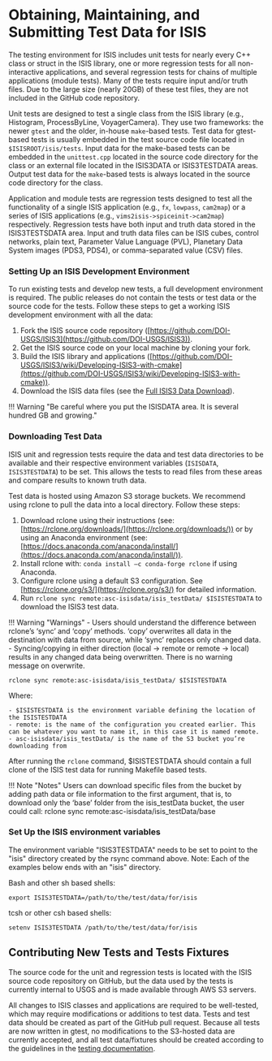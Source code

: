 # Obtaining, Maintaining, and Submitting Test Data for ISIS

The testing environment for ISIS includes unit tests for nearly every C++ class or struct in the ISIS library, one or more regression tests for all non-interactive applications, and several regression tests for chains of multiple applications (module tests). Many of the tests require input and/or truth files. Due to the large size (nearly 20GB) of these test files, they are not included in the GitHub code repository.

Unit tests are designed to test a single class from the ISIS library (e.g., Histogram, ProcessByLine, VoyagerCamera). They use two frameworks: the newer `gtest` and the older, in-house `make`-based tests. Test data for gtest-based tests is usually embedded in the test source code file located in `$ISISROOT/isis/tests`. Input data for the make-based tests can be embedded in the `unittest.cpp` located in the source code directory for the class or an external file located in the ISIS3DATA or ISIS3TESTDATA areas. Output test data for the `make`-based tests is always located in the source code directory for the class.

Application and module tests are regression tests designed to test all the functionality of a single ISIS application (e.g., `fx`, `lowpass`, `cam2map`) or a series of ISIS applications (e.g., `vims2isis->spiceinit->cam2map`) respectively. Regression tests have both input and truth data stored in the ISIS3TESTSDATA area. Input and truth data files can be ISIS cubes, control networks, plain text, Parameter Value Language (PVL), Planetary Data System images (PDS3, PDS4), or comma-separated value (CSV) files.

### Setting Up an ISIS Development Environment

To run existing tests and develop new tests, a full development environment is required. The public releases do not contain the tests or test data or the source code for the tests. Follow these steps to get a working ISIS development environment with all the data:

1. Fork the ISIS source code repository ([https://github.com/DOI-USGS/ISIS3](https://github.com/DOI-USGS/ISIS3)).
2. Get the ISIS source code on your local machine by cloning your fork.
3. Build the ISIS library and applications ([https://github.com/DOI-USGS/ISIS3/wiki/Developing-ISIS3-with-cmake](https://github.com/DOI-USGS/ISIS3/wiki/Developing-ISIS3-with-cmake)).
4. Download the ISIS data files (see the [Full ISIS3 Data Download](https://github.com/DOI-USGS/ISIS3)).

!!! Warning "Be careful where you put the ISISDATA area. It is several hundred GB and growing."

### Downloading Test Data

ISIS unit and regression tests require the data and test data directories to be available and their respective environment variables (`ISISDATA`, `ISIS3TESTDATA`) to be set. This allows the tests to read files from these areas and compare results to known truth data.

Test data is hosted using Amazon S3 storage buckets. We recommend using rclone to pull the data into a local directory. Follow these steps:

1. Download rclone using their instructions (see: [https://rclone.org/downloads/](https://rclone.org/downloads/)) or by using an Anaconda environment (see: [https://docs.anaconda.com/anaconda/install/](https://docs.anaconda.com/anaconda/install/)).
2. Install rclone with: `conda install –c conda-forge rclone` if using Anaconda.
3. Configure rclone using a default S3 configuration. See [https://rclone.org/s3/](https://rclone.org/s3/) for detailed information.
4. Run `rclone sync remote:asc-isisdata/isis_testData/ $ISISTESTDATA` to download the ISIS3 test data.

!!! Warning "Warnings"
    - Users should understand the difference between rclone’s ‘sync’ and ‘copy’ methods. ‘copy’ overwrites all data in the destination with data from source, while ‘sync’ replaces only changed data.
    - Syncing/copying in either direction (local -> remote or remote -> local) results in any changed data being overwritten. There is no warning message on overwrite.

``` Console 
rclone sync remote:asc-isisdata/isis_testData/ $ISISTESTDATA
```

Where:

    - $ISISTESTDATA is the environment variable defining the location of the ISISTESTDATA
    - remote: is the name of the configuration you created earlier. This can be whatever you want to name it, in this case it is named remote.
    - asc-isisdata/isis_testData/ is the name of the S3 bucket you’re downloading from

After running the `rclone` command, $ISISTESTDATA should contain a full clone of the ISIS test data for running Makefile based tests.

!!! Note "Notes"
    Users can download specific files from the bucket by adding path data or file information to the first argument, that is, to download only the ‘base’ folder from the isis_testData bucket, the user could call: rclone sync remote:asc-isisdata/isis_testData/base

### Set Up the ISIS environment variables
The environment variable "ISIS3TESTDATA" needs to be set to point to the "isis" directory created by the rsync command above. Note: Each of the examples below ends with an "isis" directory.

Bash and other sh based shells:
```
export ISIS3TESTDATA=/path/to/the/test/data/for/isis
```
tcsh or other csh based shells:
```
setenv ISIS3TESTDATA /path/to/the/test/data/for/isis
```

## Contributing New Tests and Tests Fixtures
The source code for the unit and regression tests is located with the ISIS source code repository on GitHub, but the data used by the tests is currently internal to USGS and is made available through AWS S3 servers. 

All changes to ISIS classes and applications are required to be well-tested, which may require modifications or additions to test data. Tests and test data should be created as part of the GitHub pull request.  Because all tests are now written in gtest, no modifications to the S3-hosted data are currently accepted, and all test data/fixtures should be created according to the guidelines in the [testing documentation](../isis-developer-guides/writing-isis-tests-with-ctest-and-gtest.md).